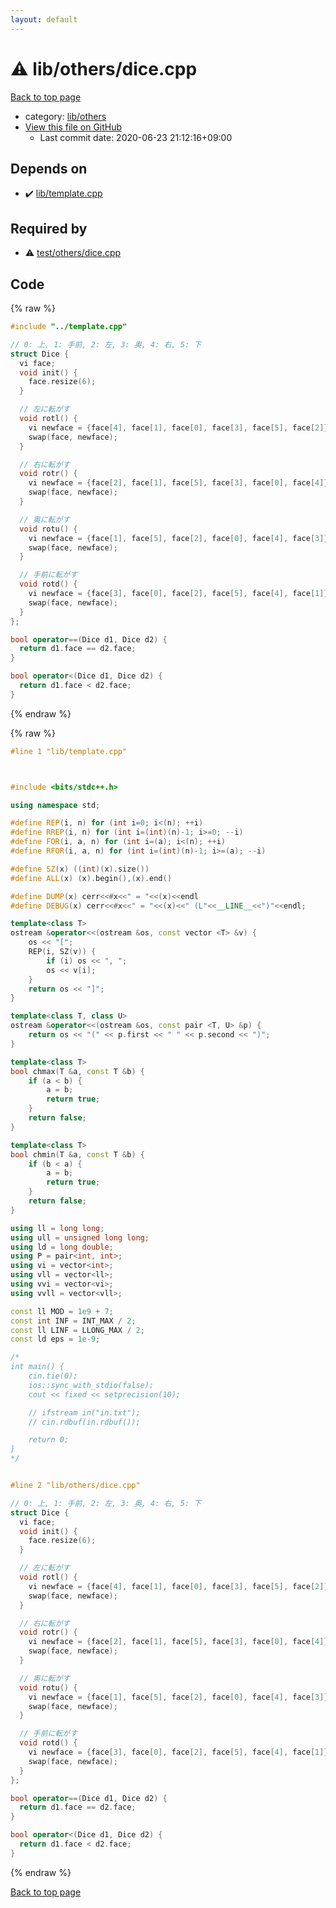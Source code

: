 ```yaml
---
layout: default
---
```


<!-- mathjax config similar to math.stackexchange -->
<script type="text/javascript" async
  src="https://cdnjs.cloudflare.com/ajax/libs/mathjax/2.7.5/MathJax.js?config=TeX-MML-AM_CHTML">
</script>
<script type="text/x-mathjax-config">
  MathJax.Hub.Config({
    TeX: { equationNumbers: { autoNumber: "AMS" }},
    tex2jax: {
      inlineMath: [ ['$','$'] ],
      processEscapes: true
    },
    "HTML-CSS": { matchFontHeight: false },
    displayAlign: "left",
    displayIndent: "2em"
  });
</script>

<script type="text/javascript" src="https://cdnjs.cloudflare.com/ajax/libs/jquery/3.4.1/jquery.min.js"></script>
<script src="https://cdn.jsdelivr.net/npm/jquery-balloon-js@1.1.2/jquery.balloon.min.js" integrity="sha256-ZEYs9VrgAeNuPvs15E39OsyOJaIkXEEt10fzxJ20+2I=" crossorigin="anonymous"></script>
<script type="text/javascript" src="../../../assets/js/copy-button.js"></script>
<link rel="stylesheet" href="../../../assets/css/copy-button.css" />


# :warning: lib/others/dice.cpp

<a href="../../../index.html">Back to top page</a>

* category: <a href="../../../index.html#2569b475fca6e8e7d428548d20016ff0">lib/others</a>
* <a href="{{ site.github.repository_url }}/blob/master/lib/others/dice.cpp">View this file on GitHub</a>
    - Last commit date: 2020-06-23 21:12:16+09:00




## Depends on

* :heavy_check_mark: <a href="../template.cpp.html">lib/template.cpp</a>


## Required by

* :warning: <a href="../../test/others/dice.cpp.html">test/others/dice.cpp</a>


## Code

<a id="unbundled"></a>
{% raw %}
```cpp
#include "../template.cpp"

// 0: 上, 1: 手前, 2: 左, 3: 奥, 4: 右, 5: 下
struct Dice {
  vi face;
  void init() {
    face.resize(6);
  }

  // 左に転がす
  void rotl() {
    vi newface = {face[4], face[1], face[0], face[3], face[5], face[2]};
    swap(face, newface);
  }

  // 右に転がす
  void rotr() {
    vi newface = {face[2], face[1], face[5], face[3], face[0], face[4]};
    swap(face, newface);
  }

  // 奥に転がす
  void rotu() {
    vi newface = {face[1], face[5], face[2], face[0], face[4], face[3]};
    swap(face, newface);
  }

  // 手前に転がす
  void rotd() {
    vi newface = {face[3], face[0], face[2], face[5], face[4], face[1]};
    swap(face, newface);
  }
};

bool operator==(Dice d1, Dice d2) {
  return d1.face == d2.face;
}

bool operator<(Dice d1, Dice d2) {
  return d1.face < d2.face;
}
```
{% endraw %}

<a id="bundled"></a>
{% raw %}
```cpp
#line 1 "lib/template.cpp"



#include <bits/stdc++.h>

using namespace std;

#define REP(i, n) for (int i=0; i<(n); ++i)
#define RREP(i, n) for (int i=(int)(n)-1; i>=0; --i)
#define FOR(i, a, n) for (int i=(a); i<(n); ++i)
#define RFOR(i, a, n) for (int i=(int)(n)-1; i>=(a); --i)

#define SZ(x) ((int)(x).size())
#define ALL(x) (x).begin(),(x).end()

#define DUMP(x) cerr<<#x<<" = "<<(x)<<endl
#define DEBUG(x) cerr<<#x<<" = "<<(x)<<" (L"<<__LINE__<<")"<<endl;

template<class T>
ostream &operator<<(ostream &os, const vector <T> &v) {
    os << "[";
    REP(i, SZ(v)) {
        if (i) os << ", ";
        os << v[i];
    }
    return os << "]";
}

template<class T, class U>
ostream &operator<<(ostream &os, const pair <T, U> &p) {
    return os << "(" << p.first << " " << p.second << ")";
}

template<class T>
bool chmax(T &a, const T &b) {
    if (a < b) {
        a = b;
        return true;
    }
    return false;
}

template<class T>
bool chmin(T &a, const T &b) {
    if (b < a) {
        a = b;
        return true;
    }
    return false;
}

using ll = long long;
using ull = unsigned long long;
using ld = long double;
using P = pair<int, int>;
using vi = vector<int>;
using vll = vector<ll>;
using vvi = vector<vi>;
using vvll = vector<vll>;

const ll MOD = 1e9 + 7;
const int INF = INT_MAX / 2;
const ll LINF = LLONG_MAX / 2;
const ld eps = 1e-9;

/*
int main() {
    cin.tie(0);
    ios::sync_with_stdio(false);
    cout << fixed << setprecision(10);

    // ifstream in("in.txt");
    // cin.rdbuf(in.rdbuf());

    return 0;
}
*/


#line 2 "lib/others/dice.cpp"

// 0: 上, 1: 手前, 2: 左, 3: 奥, 4: 右, 5: 下
struct Dice {
  vi face;
  void init() {
    face.resize(6);
  }

  // 左に転がす
  void rotl() {
    vi newface = {face[4], face[1], face[0], face[3], face[5], face[2]};
    swap(face, newface);
  }

  // 右に転がす
  void rotr() {
    vi newface = {face[2], face[1], face[5], face[3], face[0], face[4]};
    swap(face, newface);
  }

  // 奥に転がす
  void rotu() {
    vi newface = {face[1], face[5], face[2], face[0], face[4], face[3]};
    swap(face, newface);
  }

  // 手前に転がす
  void rotd() {
    vi newface = {face[3], face[0], face[2], face[5], face[4], face[1]};
    swap(face, newface);
  }
};

bool operator==(Dice d1, Dice d2) {
  return d1.face == d2.face;
}

bool operator<(Dice d1, Dice d2) {
  return d1.face < d2.face;
}

```
{% endraw %}

<a href="../../../index.html">Back to top page</a>

